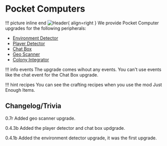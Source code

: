 # Pocket Computers
!!! picture inline end
    ![Header](https://srendi.de/wp-content/uploads/2021/04/Advanced-Pocket-Computer.png){ align=right }
We provide Pocket Computer upgrades for the following peripherals:

* [Environment Detector](https://docs.srendi.de/peripherals/environment_detector/)
* [Player Detector](https://docs.srendi.de/peripherals/player_detector/)
* [Chat Box](https://docs.srendi.de/peripherals/chat_box/)
* [Geo Scanner](https://docs.srendi.de/peripherals/geo_scanner)
* [Colony Integrator](https://docs.srendi.de/peripherals/colony_integrator/)

!!! info events
    The upgrade comes wihout any events. You can't use events like the chat event
    for the Chat Box upgrade.

!!! hint recipes
    You can see the crafting recipes when you use the mod Just Enough Items.

## Changelog/Trivia

0.7r
Added geo scanner upgrade.

0.4.3b
Added the player detector and chat box updgrade.

0.4.1b
Added the environment detector upgrade, it was the first upgrade.
